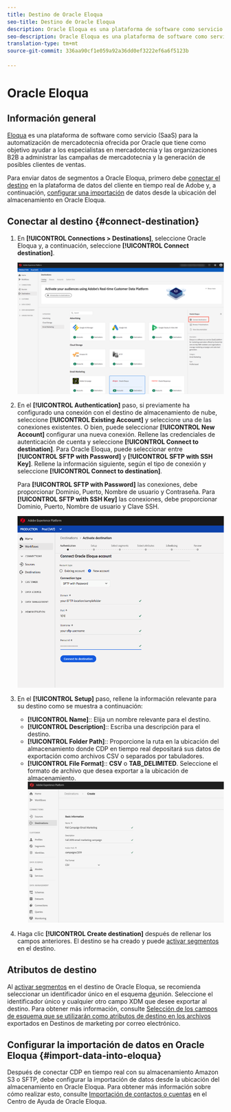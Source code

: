 ```yaml
---
title: Destino de Oracle Eloqua
seo-title: Destino de Oracle Eloqua
description: Oracle Eloqua es una plataforma de software como servicio (SaaS) para la automatización de mercadotecnia ofrecida por Oracle que tiene como objetivo ayudar a los especialistas en mercadotecnia y a las organizaciones B2B a administrar las campañas de mercadotecnia y la generación de posibles clientes de ventas.
seo-description: Oracle Eloqua es una plataforma de software como servicio (SaaS) para la automatización de mercadotecnia ofrecida por Oracle que tiene como objetivo ayudar a los especialistas en mercadotecnia y a las organizaciones B2B a administrar las campañas de mercadotecnia y la generación de posibles clientes de ventas.
translation-type: tm+mt
source-git-commit: 336aa90cf1e059a92a36dd0ef3222ef6a6f5123b

---
```



# Oracle Eloqua

## Información general

[Eloqua](https://www.oracle.com/marketingcloud/products/marketing-automation/) es una plataforma de software como servicio (SaaS) para la automatización de mercadotecnia ofrecida por Oracle que tiene como objetivo ayudar a los especialistas en mercadotecnia y las organizaciones B2B a administrar las campañas de mercadotecnia y la generación de posibles clientes de ventas.

Para enviar datos de segmentos a Oracle Eloqua, primero debe [conectar el destino](#connect-destination) en la plataforma de datos del cliente en tiempo real de Adobe y, a continuación, [configurar una importación](#import-data-into-eloqua) de datos desde la ubicación del almacenamiento en Oracle Eloqua.

## Conectar al destino {#connect-destination}

1. En **[!UICONTROL Connections > Destinations]**, seleccione Oracle Eloqua y, a continuación, seleccione **[!UICONTROL Connect destination]**.

   ![Conectar a Eloqua](/help/rtcdp/destinations/assets/connect-oracle-eloqua.png)

2. En el **[!UICONTROL Authentication]** paso, si previamente ha configurado una conexión con el destino de almacenamiento de nube, seleccione **[!UICONTROL Existing Account]** y seleccione una de las conexiones existentes. O bien, puede seleccionar **[!UICONTROL New Account]** configurar una nueva conexión. Rellene las credenciales de autenticación de cuenta y seleccione **[!UICONTROL Connect to destination]**. Para Oracle Eloqua, puede seleccionar entre **[!UICONTROL SFTP with Password]** y **[!UICONTROL SFTP with SSH Key]**. Rellene la información siguiente, según el tipo de conexión y seleccione **[!UICONTROL Connect to destination]**.

   Para **[!UICONTROL SFTP with Password]** las conexiones, debe proporcionar Dominio, Puerto, Nombre de usuario y Contraseña.
Para **[!UICONTROL SFTP with SSH Key]** las conexiones, debe proporcionar Dominio, Puerto, Nombre de usuario y Clave SSH.

   ![Configurar el asistente para Eloqua](/help/rtcdp/destinations/assets/eloqua-authentication.png)

3. En el **[!UICONTROL Setup]** paso, rellene la información relevante para su destino como se muestra a continuación:
   * **[!UICONTROL Name]**:: Elija un nombre relevante para el destino.
   * **[!UICONTROL Description]**:: Escriba una descripción para el destino.
   * **[!UICONTROL Folder Path]**:: Proporcione la ruta en la ubicación del almacenamiento donde CDP en tiempo real depositará sus datos de exportación como archivos CSV o separados por tabuladores.
   * **[!UICONTROL File Format]**:: **CSV** o **TAB_DELIMITED**. Seleccione el formato de archivo que desea exportar a la ubicación de almacenamiento.
   ![Información básica de Eloqua](/help/rtcdp/destinations/assets/eloqua-basic-information.png)

4. Haga clic **[!UICONTROL Create destination]** después de rellenar los campos anteriores. El destino se ha creado y puede [activar segmentos](/help/rtcdp/destinations/activate-destinations.md) en el destino.

## Atributos de destino

Al [activar segmentos](/help/rtcdp/destinations/activate-destinations.md) en el destino de Oracle Eloqua, se recomienda seleccionar un identificador único en el esquema [de](https://www.adobe.io/apis/experienceplatform/home/profile-identity-segmentation/profile-identity-segmentation-services.html#!api-specification/markdown/narrative/technical_overview/unified_profile_architectural_overview/unified_profile_architectural_overview.md)unión. Seleccione el identificador único y cualquier otro campo XDM que desee exportar al destino. Para obtener más información, consulte [Selección de los campos de esquema que se utilizarán como atributos de destino en los archivos](/help/rtcdp/destinations/email-marketing-destinations.md#destination-attributes) exportados en Destinos de marketing por correo electrónico.

## Configurar la importación de datos en Oracle Eloqua {#import-data-into-eloqua}

Después de conectar CDP en tiempo real con su almacenamiento Amazon S3 o SFTP, debe configurar la importación de datos desde la ubicación del almacenamiento en Oracle Eloqua. Para obtener más información sobre cómo realizar esto, consulte [Importación de contactos o cuentas](https://docs.oracle.com/cloud/latest/marketingcs_gs/OMCAA/Help/DataImportExport/Tasks/ImportingContactsOrAccounts.htm) en el Centro de Ayuda de Oracle Eloqua.